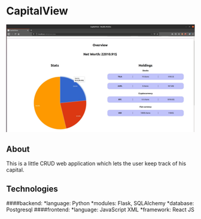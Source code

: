 # CapitalView

![Portfolio Overview](/frontend/public/images/overview.jpg)

## About

This is a little CRUD web application which lets the user keep track of his capital. 

## Technologies
####backend: 
  *language: Python
  *modules: Flask, SQLAlchemy
  *database: Postgresql
####frontend:
  *language: JavaScript XML
  *framework: React JS
  


